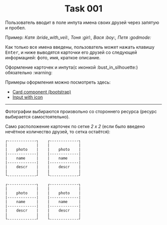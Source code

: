 <p align="center">
  <h1 align="center">Task 001</h1>
</p>

<p>Пользователь вводит в поле инпута имена своих друзей через запятую и пробел.</p>
<p>Пример:
    <i>Катя :bride_with_veil:, Тоня :girl:, Вася :boy:, Петя :godmode:</i>
</p>

<p>Как только все имена введены, пользователь может нажать клавишу <kbd>Enter</kbd>, и ниже выводятся карточки его друзей со следующей информацией: фото, имя, краткое описание.</p>

<p>Оформление карточек и инпута(с иконкой :bust_in_silhouette:) обязательно :warning:</p>

Примеры оформления можно посмотреть здесь:

 - <a href="https://getbootstrap.com/docs/4.1/components/card/">Card component (bootstrap)</a>
 - <a href="https://stackoverflow.com/questions/18838964/add-bootstrap-glyphicon-to-input-box">Input with icon</a>
***
<p>Фотографии выбираются произвольно со стороннего ресурса (ресурс выбирается самостоятельно).</p>

Само расположение карточек по сетке _2 х 2_ (если было введено нечётное количество друзей, то сетка остаётся):


```
┌-------------┐    ┌-------------┐
|             |    |             |
|    photo    |    |    photo    |
|-------------|    |-------------|
|    name     |    |    name     |
|-------------|    |-------------|
|    descr    |    |    descr    |
|             |    |             |
└-------------┘    └-------------┘

┌-------------┐    ┌-------------┐
|             |    |             |
|    photo    |    |    photo    |
|-------------|    |-------------|
|    name     |    |    name     |
|-------------|    |-------------|
|    descr    |    |    descr    |
|             |    |             |
└-------------┘    └-------------┘
